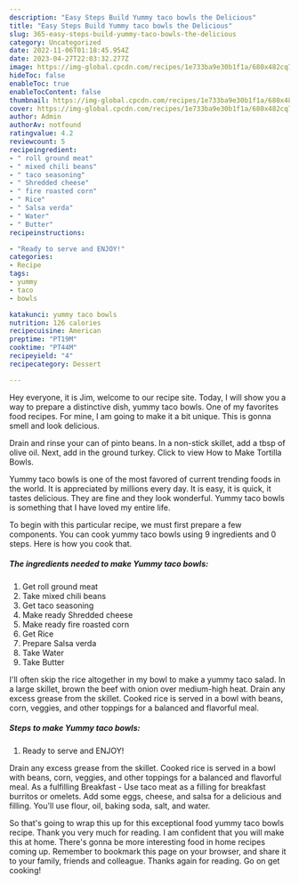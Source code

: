 ```yaml
---
description: "Easy Steps Build Yummy taco bowls the Delicious"
title: "Easy Steps Build Yummy taco bowls the Delicious"
slug: 365-easy-steps-build-yummy-taco-bowls-the-delicious
category: Uncategorized
date: 2022-11-06T01:18:45.954Z
date: 2023-04-27T22:03:32.277Z
image: https://img-global.cpcdn.com/recipes/1e733ba9e30b1f1a/680x482cq70/yummy-taco-bowls-recipe-main-photo.jpg
hideToc: false
enableToc: true
enableTocContent: false
thumbnail: https://img-global.cpcdn.com/recipes/1e733ba9e30b1f1a/680x482cq70/yummy-taco-bowls-recipe-main-photo.jpg
cover: https://img-global.cpcdn.com/recipes/1e733ba9e30b1f1a/680x482cq70/yummy-taco-bowls-recipe-main-photo.jpg
author: Admin
authorAv: notfound
ratingvalue: 4.2
reviewcount: 5
recipeingredient:
- " roll ground meat"
- " mixed chili beans"
- " taco seasoning"
- " Shredded cheese"
- " fire roasted corn"
- " Rice"
- " Salsa verda"
- " Water"
- " Butter"
recipeinstructions:

- "Ready to serve and ENJOY!"
categories:
- Recipe
tags:
- yummy
- taco
- bowls

katakunci: yummy taco bowls 
nutrition: 126 calories
recipecuisine: American
preptime: "PT19M"
cooktime: "PT44M"
recipeyield: "4"
recipecategory: Dessert

---
```



Hey everyone, it is Jim, welcome to our recipe site. Today, I will show you a way to prepare a distinctive dish, yummy taco bowls. One of my favorites food recipes. For mine, I am going to make it a bit unique. This is gonna smell and look delicious.

Drain and rinse your can of pinto beans. In a non-stick skillet, add a tbsp of olive oil. Next, add in the ground turkey. Click to view How to Make Tortilla Bowls.

Yummy taco bowls is one of the most favored of current trending foods in the world. It is appreciated by millions every day. It is easy, it is quick, it tastes delicious. They are fine and they look wonderful. Yummy taco bowls is something that I have loved my entire life.


To begin with this particular recipe, we must first prepare a few components. You can cook yummy taco bowls using 9 ingredients and 0 steps. Here is how you cook that.

<!--inarticleads1-->

##### The ingredients needed to make Yummy taco bowls:

1. Get  roll ground meat
1. Take  mixed chili beans
1. Get  taco seasoning
1. Make ready  Shredded cheese
1. Make ready  fire roasted corn
1. Get  Rice
1. Prepare  Salsa verda
1. Take  Water
1. Take  Butter


I&#39;ll often skip the rice altogether in my bowl to make a yummy taco salad. In a large skillet, brown the beef with onion over medium-high heat. Drain any excess grease from the skillet. Cooked rice is served in a bowl with beans, corn, veggies, and other toppings for a balanced and flavorful meal. 

<!--inarticleads2-->

##### Steps to make Yummy taco bowls:


1. Ready to serve and ENJOY!

Drain any excess grease from the skillet. Cooked rice is served in a bowl with beans, corn, veggies, and other toppings for a balanced and flavorful meal. As a fulfilling Breakfast - Use taco meat as a filling for breakfast burritos or omelets. Add some eggs, cheese, and salsa for a delicious and filling. You&#39;ll use flour, oil, baking soda, salt, and water. 

So that's going to wrap this up for this exceptional food yummy taco bowls recipe. Thank you very much for reading. I am confident that you will make this at home. There's gonna be more interesting food in home recipes coming up. Remember to bookmark this page on your browser, and share it to your family, friends and colleague. Thanks again for reading. Go on get cooking!
